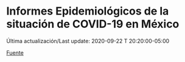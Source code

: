 # Informes Epidemiológicos de la situación de COVID-19 en México
Última actualización/Last update: 2020-09-22 T 20:20:00-05:00

 [Fuente](https://www.gob.mx/salud/documentos/informes-epidemiologicos-de-la-situacion-de-covid-19-en-mexico)

